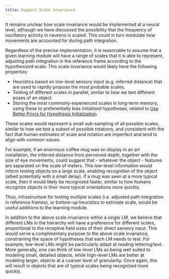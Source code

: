 ```yaml
---
title: Support Scale Invariance
---
```


It remains unclear how scale invariance would be implemented at a neural level, although we have discussed the possibility that the frequency of oscillatory activity in neurons is scaled. This could in turn modulate how movements are accounted for during path integration.

Regardless of the precise implementation, it is reasonable to assume that a given learning module will have a range of scales that it is able to represent, adjusting path integration in the reference frame according to the hypothesized scale. This scale invariance would likely have the following properties:
- Heuristics based on low-level sensory input (e.g. inferred distance) that are used to rapidly propose the most probable scales.
- Testing of different scales in parallel, similar to how we test different poses of an object.
- Storing the most commonly experienced scales in long-term memory, using these to preferentially bias initialized hypotheses, related to [Use Better Priors for Hypothesis Initialization](../learning-module-improvements/use-better-hypothesis-priors.md).

These scales would represent a small sub-sampling of all possible scales, similar to how we test a subset of possible rotations, and consistent with the fact that human estimates of scale and rotation are imperfect and tend to align with common values.

For example, if an enormous coffee mug was on display in an art installation, the inferred distance from perceived depth, together with the size of eye movements, could suggest that - whatever the object - features are separated on the scale of meters. This low-level information would inform testing objects on a large scale, enabling recognition of the object (albeit potentially with a small delay). If a mug was seen at a more typical scale, then it would likely be recognized faster, similar to how humans recognize objects in their more typical orientations more quickly.

Thus, infrastructure for testing multiple scales (i.e. adjusted path integration in reference frames), or bottom-up heuristics to estimate scale, would be useful additions to the learning module.

In addition to the above scale invariance within a single LM, we believe that different LMs in the hierarchy will have a preference for different scales, proportional to the receptive field sizes of their direct sensory input. This would serve a complimentary purpose to the above scale invariance, constraining the space of hypotheses that each LM needs to test. For example, low-level LMs might be particularly adapt at reading lettering/text. More generally, one can think of low-level LMs as being well suited to modeling small, detailed objects, while high-level LMs are better at modeling larger, objects at a coarser level of granularity. Once again, this will result in objects that are of typical scales being recognized more quickly.